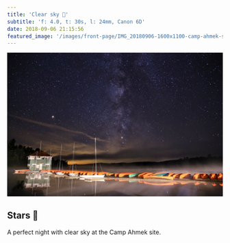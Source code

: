 ```yaml
---
title: 'Clear sky 🌟'
subtitle: 'f: 4.0, t: 30s, l: 24mm, Canon 6D'
date: 2018-09-06 21:15:56
featured_image: '/images/front-page/IMG_20180906-1600x1100-camp-ahmek-stars.jpg'
---
```


![](/images/front-page/IMG_20180906-1600x1100-camp-ahmek-stars.jpg)

## Stars 🌟
A perfect night with clear sky at the Camp Ahmek site.
